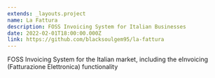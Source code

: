 ```yaml
---
extends: _layouts.project
name: La Fattura
description: FOSS Invoicing System for Italian Businesses
date: 2022-02-01T18:00:00.000Z
link: https://github.com/blacksoulgem95/la-fattura
---
```


FOSS Invoicing System for the Italian market, including the eInvoicing (Fatturazione Elettronica) functionality